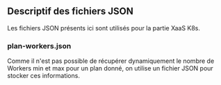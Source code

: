 ## Descriptif des fichiers JSON
Les fichiers JSON présents ici sont utilisés pour la partie XaaS K8s.

### plan-workers.json
Comme il n'est pas possible de récupérer dynamiquement le nombre de Workers min et max pour un plan donné, on utilise un fichier JSON pour stocker ces informations.